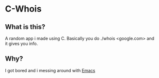# C-Whois

## What is this?

A random app i made using C. Basically you do ./whois <google.com> and it gives you info.

## Why?

I got bored and i messing around with [Emacs](https://www.gnu.org/software/emacs/)
